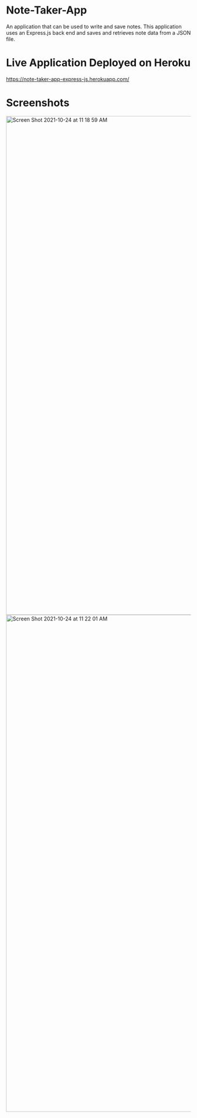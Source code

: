 # Note-Taker-App
An application that can be used to write and save notes. This application uses an Express.js back end and saves and retrieves note data from a JSON file.

# Live Application Deployed on Heroku

https://note-taker-app-express-js.herokuapp.com/

# Screenshots

<img width="1357" alt="Screen Shot 2021-10-24 at 11 18 59 AM" src="https://user-images.githubusercontent.com/52815609/138600723-6db4e796-f737-4adb-8a6c-96ff21fa50c5.png">

<img width="1352" alt="Screen Shot 2021-10-24 at 11 22 01 AM" src="https://user-images.githubusercontent.com/52815609/138600728-53d2f850-cd30-40de-b9d0-5924129b4467.png">
